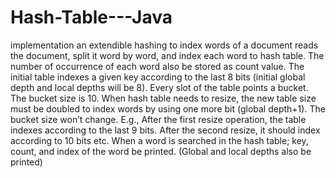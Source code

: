 # Hash-Table---Java
implementation an extendible hashing to index words of a document
reads the document, split it word by word, and index each word to hash table.
The number of occurrence of each word also be stored as count value.
The initial table indexes a given key according to the last 8 bits (initial global depth and local depths will be 8).
Every slot of the table points a bucket. The bucket size is 10.
When hash table needs to resize, the new table size must be doubled to index words by using one more bit (global depth+1). 
The bucket size won’t change. E.g., After the first resize operation, the table indexes according to the last 9 bits.
After the second resize, it should index according to 10 bits etc.
When a word is searched in the hash table; key, count, and index of the word be printed.
(Global and local depths also be printed)
